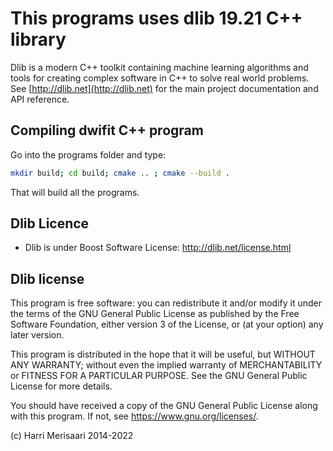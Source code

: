 # This programs uses dlib 19.21 C++ library

Dlib is a modern C++ toolkit containing machine learning algorithms and tools for creating complex software in C++ to solve real world problems. See [http://dlib.net](http://dlib.net) for the main project documentation and API reference.

## Compiling dwifit C++ program

Go into the programs folder and type:

```bash
mkdir build; cd build; cmake .. ; cmake --build .
```
That will build all the programs.

## Dlib Licence
- Dlib is under Boost Software License: http://dlib.net/license.html

## Dlib license

This program is free software: you can redistribute it and/or modify
it under the terms of the GNU General Public License as published by
the Free Software Foundation, either version 3 of the License, or
(at your option) any later version.

This program is distributed in the hope that it will be useful,
but WITHOUT ANY WARRANTY; without even the implied warranty of
MERCHANTABILITY or FITNESS FOR A PARTICULAR PURPOSE.  See the
GNU General Public License for more details.

You should have received a copy of the GNU General Public License
along with this program.  If not, see <https://www.gnu.org/licenses/>.

(c) Harri Merisaari 2014-2022
